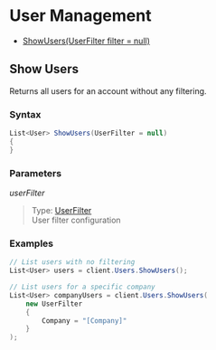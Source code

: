 # User Management

* [ShowUsers(UserFilter filter = null)](#show-users)

## Show Users

Returns all users for an account without any filtering.

### Syntax

``` cs
List<User> ShowUsers(UserFilter = null)
{
}
```

### Parameters

*userFilter*
> Type: [UserFilter](models/userfilter.md)  
> User filter configuration

### Examples

``` cs
// List users with no filtering
List<User> users = client.Users.ShowUsers();

// List users for a specific company
List<User> companyUsers = client.Users.ShowUsers(
    new UserFilter
    {
        Company = "[Company]"
    }
);
```